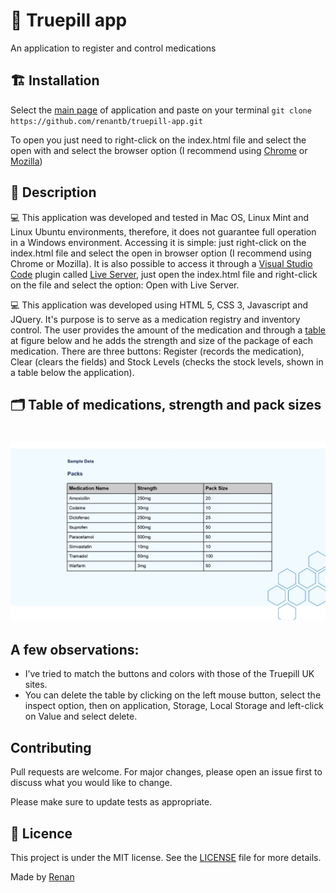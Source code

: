 # 💊 Truepill app
An application to register and control medications

## 🏗 Installation
Select the [main page](https://github.com/renantb/truepill-app) of application and paste on your terminal ```git clone https://github.com/renantb/truepill-app.git``` 

To open you just need to right-click on the index.html file and select the open with and select the browser option (I recommend using [Chrome](https://www.google.com/chrome/) or [Mozilla](https://www.mozilla.org/pt-PT/firefox/new/))

## 📄 Description

💻 This application was developed and tested in Mac OS, Linux Mint and Linux Ubuntu environments, therefore, it does not guarantee full operation in a Windows environment. Accessing it is simple: just right-click on the index.html file and select the open in browser option (I recommend using Chrome or Mozilla).
It is also possible to access it through a [Visual Studio Code](https://code.visualstudio.com/download) plugin called [Live Server](https://marketplace.visualstudio.com/items?itemName=ritwickdey.LiveServer), just open the index.html file and right-click on the file and select the option: Open with Live Server.

💻 This application was developed using HTML 5, CSS 3, Javascript and JQuery. It's purpose is to serve as a medication registry and inventory control. 
The user provides the amount of the medication and through a [table](https://github.com/renantb/truepill-app/blob/main/Medications.jpg) at figure below and he adds the strength and size of the package of each medication.
There are three buttons: Register (records the medication), Clear (clears the fields) and Stock Levels (checks the stock levels, shown in a table below the application).

## 🗂 Table of medications, strength and pack sizes

<h1 align="center">
  <img alt="medications" title="medications" src="https://github.com/renantb/truepill-app/blob/main/Medications.jpg" width="900px" />
</h1>


## A few observations:	
- I’ve tried to match the buttons and colors with those of the Truepill UK sites.
- You can delete the table by clicking on the left mouse button, select the inspect option, then on application, Storage, Local Storage and left-click on Value and select delete.

## Contributing
Pull requests are welcome. For major changes, please open an issue first to discuss what you would like to change.

Please make sure to update tests as appropriate.

## :memo: Licence

This project is under the MIT license. See the [LICENSE](.github/LICENSE.md) file for more details.

Made by [Renan](https://github.com/renantb)
